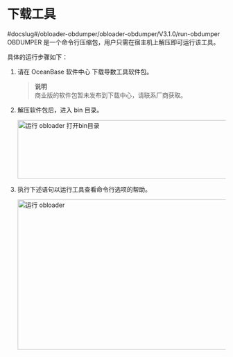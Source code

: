 下载工具 
=========================
#docslug#/obloader-obdumper/obloader-obdumper/V3.1.0/run-obdumper
OBDUMPER 是一个命令行压缩包，用户只需在宿主机上解压即可运行该工具。

具体的运行步骤如下：

1. 请在 OceanBase 软件中心 下载导数工具软件包。

   > **说明** <br>
   > 商业版的软件包暂未发布到下载中心，请联系厂商获取。
   
2. 解压软件包后，进入 bin 目录。

   <img src="https://obbusiness-private.oss-cn-shanghai.aliyuncs.com/doc/img/obloaderobdumper/obloaderdumper310-bin.png" width = "560" height = "135" alt="运行 obloader 打开bin目录" />
   

3. 执行下述语句以运行工具查看命令行选项的帮助。

   <img src="https://obbusiness-private.oss-cn-shanghai.aliyuncs.com/doc/img/obloaderobdumper/obloaderdumper310-runobdumper.png" width = "560" height = "346" alt="运行 obloader" />